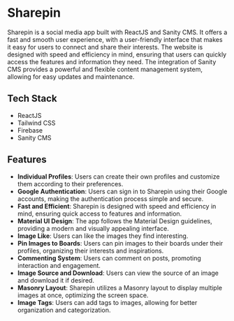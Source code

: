 # Sharepin

Sharepin is a social media app built with ReactJS and Sanity CMS. It offers a fast and smooth user experience, with a user-friendly interface that makes it easy for users to connect and share their interests. The website is designed with speed and efficiency in mind, ensuring that users can quickly access the features and information they need. The integration of Sanity CMS provides a powerful and flexible content management system, allowing for easy updates and maintenance.

## Tech Stack

- ReactJS
- Tailwind CSS
- Firebase
- Sanity CMS

## Features

- **Individual Profiles**: Users can create their own profiles and customize them according to their preferences.
- **Google Authentication**: Users can sign in to Sharepin using their Google accounts, making the authentication process simple and secure.
- **Fast and Efficient**: Sharepin is designed with speed and efficiency in mind, ensuring quick access to features and information.
- **Material UI Design**: The app follows the Material Design guidelines, providing a modern and visually appealing interface.
- **Image Like**: Users can like the images they find interesting.
- **Pin Images to Boards**: Users can pin images to their boards under their profiles, organizing their interests and inspirations.
- **Commenting System**: Users can comment on posts, promoting interaction and engagement.
- **Image Source and Download**: Users can view the source of an image and download it if desired.
- **Masonry Layout**: Sharepin utilizes a Masonry layout to display multiple images at once, optimizing the screen space.
- **Image Tags**: Users can add tags to images, allowing for better organization and categorization.





